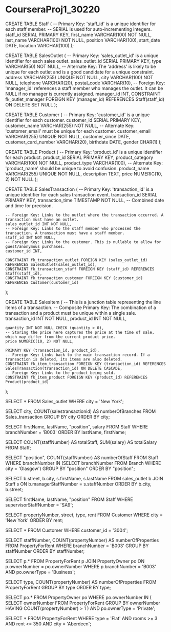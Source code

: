 # CourseraProj1_30220

CREATE TABLE Staff (
    -- Primary Key: 'staff_id' is a unique identifier for each staff member.
    -- SERIAL is used for auto-incrementing integers.
    staff_id SERIAL PRIMARY KEY,
    first_name VARCHAR(100) NOT NULL,
    last_name VARCHAR(100) NOT NULL,
    position VARCHAR(100),
    start_date DATE,
    location VARCHAR(100)
);

CREATE TABLE SalesOutlet (
    -- Primary Key: 'sales_outlet_id' is a unique identifier for each sales outlet.
    sales_outlet_id SERIAL PRIMARY KEY,
    type VARCHAR(50) NOT NULL,
    -- Alternate Key: The 'address' is likely to be unique for each outlet and is a good candidate for a unique constraint.
    address VARCHAR(255) UNIQUE NOT NULL,
    city VARCHAR(100) NOT NULL,
    telephone VARCHAR(20),
    postal_code VARCHAR(10),
    -- Foreign Key: 'manager_id' references a staff member who manages the outlet. It can be NULL if no manager is currently assigned.
    manager_id INT,
    CONSTRAINT fk_outlet_manager FOREIGN KEY (manager_id) REFERENCES Staff(staff_id) ON DELETE SET NULL
);

CREATE TABLE Customer (
    -- Primary Key: 'customer_id' is a unique identifier for each customer.
    customer_id SERIAL PRIMARY KEY,
    customer_name VARCHAR(255) NOT NULL,
    -- Alternate Key: 'customer_email' must be unique for each customer.
    customer_email VARCHAR(255) UNIQUE NOT NULL,
    customer_since DATE,
    customer_card_number VARCHAR(20),
    birthdate DATE,
    gender CHAR(1)
);

CREATE TABLE Product (
    -- Primary Key: 'product_id' is a unique identifier for each product.
    product_id SERIAL PRIMARY KEY,
    product_category VARCHAR(100) NOT NULL,
    product_type VARCHAR(100),
    -- Alternate Key: 'product_name' should be unique to avoid confusion.
    product_name VARCHAR(255) UNIQUE NOT NULL,
    description TEXT,
    price NUMERIC(10, 2) NOT NULL
);

CREATE TABLE SalesTransaction (
    -- Primary Key: 'transaction_id' is a unique identifier for each sales transaction event.
    transaction_id SERIAL PRIMARY KEY,
    transaction_time TIMESTAMP NOT NULL, -- Combined date and time for precision.

    -- Foreign Key: Links to the outlet where the transaction occurred. A transaction must have an outlet.
    sales_outlet_id INT NOT NULL,
    -- Foreign Key: Links to the staff member who processed the transaction. A transaction must have a staff member.
    staff_id INT NOT NULL,
    -- Foreign Key: Links to the customer. This is nullable to allow for guest/anonymous purchases.
    customer_id INT,

    CONSTRAINT fk_transaction_outlet FOREIGN KEY (sales_outlet_id) REFERENCES SalesOutlet(sales_outlet_id),
    CONSTRAINT fk_transaction_staff FOREIGN KEY (staff_id) REFERENCES Staff(staff_id),
    CONSTRAINT fk_transaction_customer FOREIGN KEY (customer_id) REFERENCES Customer(customer_id)
);

CREATE TABLE SalesItem (
    -- This is a junction table representing the line items of a transaction.
    -- Composite Primary Key: The combination of a transaction and a product must be unique within a single sale.
    transaction_id INT NOT NULL,
    product_id INT NOT NULL,

    quantity INT NOT NULL CHECK (quantity > 0),
    -- Storing the price here captures the price at the time of sale, which may differ from the current product price.
    price NUMERIC(10, 2) NOT NULL,

    PRIMARY KEY (transaction_id, product_id),
    -- Foreign Key: Links back to the main transaction record. If a transaction is deleted, its items are also deleted.
    CONSTRAINT fk_item_transaction FOREIGN KEY (transaction_id) REFERENCES SalesTransaction(transaction_id) ON DELETE CASCADE,
    -- Foreign Key: Links to the product being sold.
    CONSTRAINT fk_item_product FOREIGN KEY (product_id) REFERENCES Product(product_id)
);

SELECT *
FROM Sales_outlet
WHERE city = 'New York';

SELECT city, COUNT(salestransactionid) AS numberOfBranches
FROM Sales_transaction
GROUP BY city
ORDER BY city;

SELECT firstName, lastName, "position", salary
FROM Staff
WHERE branchNumber = 'B003'
ORDER BY lastName, firstName;

SELECT COUNT(staffNumber) AS totalStaff, SUM(salary) AS totalSalary
FROM Staff;

SELECT "position", COUNT(staffNumber) AS numberOfStaff
FROM Staff
WHERE branchNumber IN (SELECT branchNumber FROM Branch WHERE city = 'Glasgow')
GROUP BY "position"
ORDER BY "position";

SELECT b.street, b.city, s.firstName, s.lastName
FROM sales_outlet b
JOIN Staff s ON b.managerStaffNumber = s.staffNumber
ORDER BY b.city, b.street;

SELECT firstName, lastName, "position"
FROM Staff
WHERE supervisorStaffNumber = 'SA9';

SELECT propertyNumber, street, type, rent
FROM Customer
WHERE city = 'New York'
ORDER BY rent;

SELECT *
FROM Customer
WHERE customer_id = '3004';

SELECT staffNumber, COUNT(propertyNumber) AS numberOfProperties
FROM PropertyForRent
WHERE branchNumber = 'B003'
GROUP BY staffNumber
ORDER BY staffNumber;

SELECT p.*
FROM PropertyForRent p
JOIN PropertyOwner po ON p.ownerNumber = po.ownerNumber
WHERE p.branchNumber = 'B003' AND po.ownerType = 'Business';

SELECT type, COUNT(propertyNumber) AS numberOfProperties
FROM PropertyForRent
GROUP BY type
ORDER BY type;

SELECT po.*
FROM PropertyOwner po
WHERE po.ownerNumber IN (
    SELECT ownerNumber
    FROM PropertyForRent
    GROUP BY ownerNumber
    HAVING COUNT(propertyNumber) > 1
) AND po.ownerType = 'Private';

SELECT *
FROM PropertyForRent
WHERE type = 'Flat'
  AND rooms >= 3
  AND rent <= 350
  AND city = 'Aberdeen';
  
